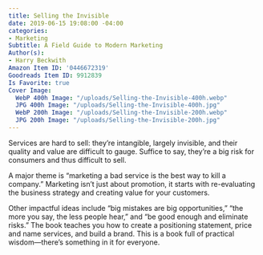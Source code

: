```yaml
---
title: Selling the Invisible
date: 2019-06-15 19:08:00 -04:00
categories:
- Marketing
Subtitle: A Field Guide to Modern Marketing
Author(s):
- Harry Beckwith
Amazon Item ID: '0446672319'
Goodreads Item ID: 9912839
Is Favorite: true
Cover Image:
  WebP 400h Image: "/uploads/Selling-the-Invisible-400h.webp"
  JPG 400h Image: "/uploads/Selling-the-Invisible-400h.jpg"
  WebP 200h Image: "/uploads/Selling-the-Invisible-200h.webp"
  JPG 200h Image: "/uploads/Selling-the-Invisible-200h.jpg"
---
```


Services are hard to sell: they’re intangible, largely invisible, and their quality and value are difficult to gauge. Suffice to say, they’re a big risk for consumers and thus difficult to sell.

A major theme is “marketing a bad service is the best way to kill a company.” Marketing isn’t just about promotion, it starts with re-evaluating the business strategy and creating value for your customers.

Other impactful ideas include “big mistakes are big opportunities,” “the more you say, the less people hear,” and “be good enough and eliminate risks.” The book teaches you how to create a positioning statement, price and name services, and build a brand. This is a book full of practical wisdom—there’s something in it for everyone.